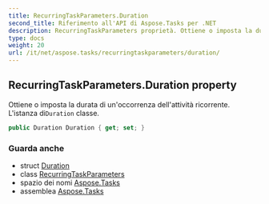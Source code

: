 ```yaml
---
title: RecurringTaskParameters.Duration
second_title: Riferimento all'API di Aspose.Tasks per .NET
description: RecurringTaskParameters proprietà. Ottiene o imposta la durata di unoccorrenza dellattività ricorrente.  Listanza diDuration classe.
type: docs
weight: 20
url: /it/net/aspose.tasks/recurringtaskparameters/duration/
---
```

## RecurringTaskParameters.Duration property

Ottiene o imposta la durata di un'occorrenza dell'attività ricorrente.  L'istanza di`Duration` classe.

```csharp
public Duration Duration { get; set; }
```

### Guarda anche

* struct [Duration](../../duration/)
* class [RecurringTaskParameters](../)
* spazio dei nomi [Aspose.Tasks](../../recurringtaskparameters/)
* assemblea [Aspose.Tasks](../../../)


